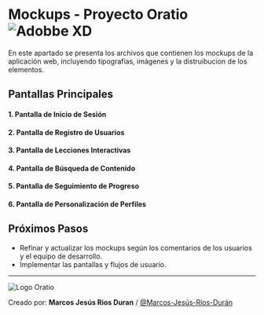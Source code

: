 # Mockups - Proyecto Oratio ![Adobbe XD](https://img.shields.io/badge/Adobe%20XD-470137?style=for-the-badge&logo=Adobe%20XD&logoColor=#FF61F6)

En este apartado se presenta los archivos que contienen los mockups de la aplicación web, incluyendo tipografías, imágenes y la distruibucion de los elementos.

## Pantallas Principales

#### 1. Pantalla de Inicio de Sesión

#### 2. Pantalla de Registro de Usuarios

#### 3. Pantalla de Lecciones Interactivas

#### 4. Pantalla de Búsqueda de Contenido

#### 5. Pantalla de Seguimiento de Progreso

#### 6. Pantalla de Personalización de Perfiles



## Próximos Pasos

- Refinar y actualizar los mockups según los comentarios de los usuarios y el equipo de desarrollo.
- Implementar las pantallas y flujos de usuario.

---

![Logo Oratio](/Assets/oratio_new.jpeg)

Creado por: **Marcos Jesús Rios Duran** / [@Marcos-Jesús-Ríos-Durán](https://github.com/Marcos-Jesús-Ríos-Durán)
